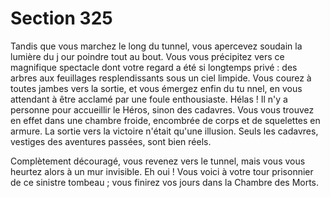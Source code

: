 # Section 325

Tandis que vous marchez le long du tunnel, vous apercevez soudain la lumière du j our
poindre tout au bout. Vous vous précipitez vers ce magnifique spectacle dont votre regard
a été si longtemps privé  : des arbres aux feuillages resplendissants sous un ciel limpide.
Vous courez à toutes jambes vers la sortie, et vous émergez enfin du tu nnel, en vous
attendant à être acclamé par une foule enthousiaste. Hélas  ! Il n'y a personne pour
accueillir le Héros, sinon des cadavres. Vous vous trouvez en effet dans une chambre
froide, encombrée de corps et de squelettes en armure. La sortie vers la victoire n'était
qu'une illusion. Seuls les cadavres, vestiges des aventures  passées, sont bien réels.

Complètement découragé, vous revenez vers le tunnel, mais vous vous heurtez alors à un
mur invisible. Eh oui  ! Vous voici à votre tour prisonnier de ce sinistre tombeau  ; vous
finirez vos jours dans la Chambre des Morts.